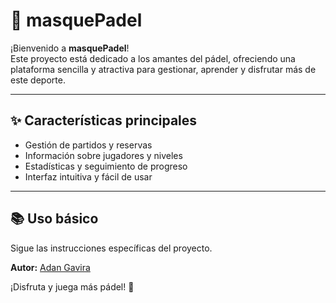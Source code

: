 # 🎾 masquePadel

¡Bienvenido a **masquePadel**!  
Este proyecto está dedicado a los amantes del pádel, ofreciendo una plataforma sencilla y atractiva para gestionar, aprender y disfrutar más de este deporte.

---

## ✨ Características principales

- Gestión de partidos y reservas
- Información sobre jugadores y niveles
- Estadísticas y seguimiento de progreso
- Interfaz intuitiva y fácil de usar

---

## 📚 Uso básico

Sigue las instrucciones específicas del proyecto.


**Autor:** [Adan Gavira](https://github.com/AdanGavira)

¡Disfruta y juega más pádel! 🎾
